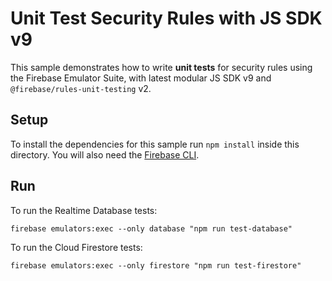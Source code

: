 # Unit Test Security Rules with JS SDK v9

This sample demonstrates how to write **unit tests** for security rules
using the Firebase Emulator Suite, with latest modular JS SDK v9 and
`@firebase/rules-unit-testing` v2.

## Setup

To install the dependencies for this sample run `npm install` inside this directory.
You will also need the [Firebase CLI](https://firebase.google.com/docs/cli).

## Run

To run the Realtime Database tests:

```
firebase emulators:exec --only database "npm run test-database"
```

To run the Cloud Firestore tests:

```
firebase emulators:exec --only firestore "npm run test-firestore"
```
